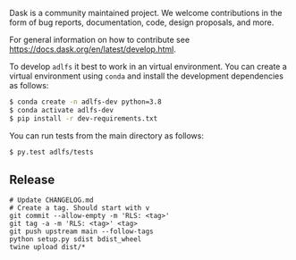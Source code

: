 Dask is a community maintained project. We welcome contributions in the form of bug reports, documentation, code, design proposals, and more.

For general information on how to contribute see https://docs.dask.org/en/latest/develop.html.

To develop ``adlfs`` it best to work in an virtual environment.
You can create a virtual environment using ``conda`` and install the development dependencies as follows:

```bash
$ conda create -n adlfs-dev python=3.8
$ conda activate adlfs-dev
$ pip install -r dev-requirements.txt
```

You can run tests from the main directory as follows:
```bash
$ py.test adlfs/tests
```

## Release

```
# Update CHANGELOG.md
# Create a tag. Should start with v
git commit --allow-empty -m 'RLS: <tag>'
git tag -a -m 'RLS: <tag>' <tag>
git push upstream main --follow-tags
python setup.py sdist bdist_wheel
twine upload dist/*
```
